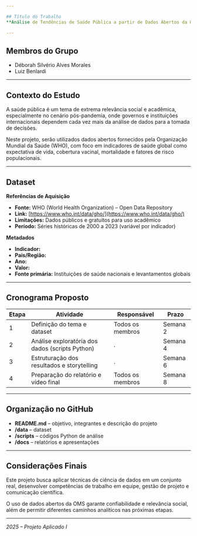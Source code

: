 ```yaml
---

## Título do Trabalho  
**Análise de Tendências de Saúde Pública a partir de Dados Abertos da Organização Mundial da Saúde (WHO)**

---
```


## Membros do Grupo  
- Déborah Silvério Alves Morales  
- Luiz Benlardi  

---

## Contexto do Estudo  
A saúde pública é um tema de extrema relevância social e acadêmica, especialmente no cenário pós-pandemia, onde governos e instituições internacionais dependem cada vez mais da análise de dados para a tomada de decisões.  

Neste projeto, serão utilizados dados abertos fornecidos pela Organização Mundial da Saúde (WHO), com foco em indicadores de saúde global como expectativa de vida, cobertura vacinal, mortalidade e fatores de risco populacionais.  

---

## Dataset  

**Referências de Aquisição**  
- **Fonte:** WHO (World Health Organization) – Open Data Repository  
- **Link:** [https://www.who.int/data/gho/](https://www.who.int/data/gho/)  
- **Limitações:** Dados públicos e gratuitos para uso acadêmico  
- **Período:** Séries históricas de 2000 a 2023 (variável por indicador)  

**Metadados**  
- **Indicador:**   
- **País/Região:**   
- **Ano:** 
- **Valor:**  
- **Fonte primária:** Instituições de saúde nacionais e levantamentos globais  

---

## Cronograma Proposto  

| Etapa | Atividade                                  | Responsável        | Prazo     |
|-------|---------------------------------------------|-------------------|-----------|
| 1     | Definição do tema e dataset                 | Todos os membros  | Semana 2  |
| 2     | Análise exploratória dos dados (scripts Python) | . | Semana 4  |
| 3     | Estruturação dos resultados e storytelling  | . | Semana 6  |
| 4     | Preparação do relatório e vídeo final       | Todos os membros  | Semana 8  |

---

## Organização no GitHub  

- **README.md** – objetivo, integrantes e descrição do projeto  
- **/data** – dataset  
- **/scripts** – códigos Python de análise  
- **/docs** – relatórios e apresentações  

---

## Considerações Finais  

Este projeto busca aplicar técnicas de ciência de dados em um conjunto real, desenvolver competências de trabalho em equipe, gestão de projeto e comunicação científica.  

O uso de dados abertos da OMS garante confiabilidade e relevância social, além de permitir diferentes caminhos analíticos nas próximas etapas.  

---

*2025 – Projeto Aplicado I*
